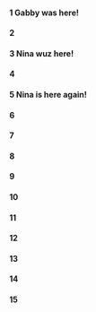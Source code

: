 #### 1 Gabby was here!
#### 2
#### 3 Nina wuz here!
#### 4
#### 5 Nina is here again!
#### 6
#### 7
#### 8
#### 9
#### 10
#### 11
#### 12
#### 13
#### 14
#### 15